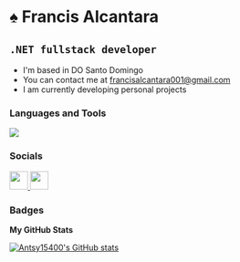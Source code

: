 :spades: Francis Alcantara
==================================

**`.NET fullstack developer`**
----------------------

*   I'm based in DO Santo Domingo
*   You can contact me at [francisalcantara001@gmail.com](mailto:francisalcantara001@gmail.com)
*   I am currently developing personal projects

### Languages and Tools

<p align="left">
  <a href="https://skillicons.dev">
    <img src="https://skillicons.dev/icons?i=cs,ts,js,html,css,dotnet,bootstrap,git,docker," />
  </a>
</p>  
                    
### Socials
  
<div align="left">
    <a href="https://www.github.com/Antsy15400" target="_blank" rel="noreferrer">
        <img src="https://cdn.jsdelivr.net/gh/devicons/devicon/icons/github/github-original.svg" width="32" height="32" />  
    </a> 
    <a href="https://www.linkedin.com/in/francis-alcantara-674356213" target="_blank" rel="noreferrer">
        <img src="https://raw.githubusercontent.com/danielcranney/readme-generator/main/public/icons/socials/linkedin.svg" width="32" height="32" />
    </a>
</div>

### Badges

<b>My GitHub Stats</b>

<a href="http://www.github.com/Antsy15400"><img src="https://github-readme-stats.vercel.app/api?username=Antsy15400&show_icons=true&theme=dark" alt="Antsy15400's GitHub stats" /></a>
